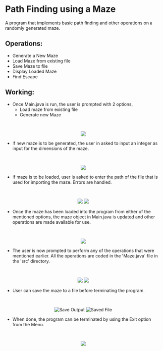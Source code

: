 # Path Finding using a Maze
A program that implements basic path finding and other operations on a randomly generated maze.

## Operations:
- Generate a New Maze
- Load Maze from existing file
- Save Maze to file
- Display Loaded Maze
- Find Escape

## Working:
- Once Main.java is run, the user is prompted with 2 options,
	- Load maze from existing file
	- Generate new Maze
<br/>
<p align="center">
  <img src="images/menu_one.png">
</p>
	
- If new maze is to be generated, the user in asked to input an integer as input for the dimensions of the maze.
<br/>
<p align="center">
  <img src="images/generate.png">
</p>

- If maze is to be loaded, user is asked to enter the path of the file that is used for importing the maze. Errors are handled.
<br/>
<p align="center">
  <img src="images/load_fail.png"> <img src="images/load_success.png">
</p>

- Once the maze has been loaded into the program from either of the mentioned options, the maze object in Main.java is updated and other operations are made available for use.
<br/>
<p align="center">
  <img src="images/menu_two.png">
</p>

- The user is now prompted to perform any of the operations that were mentioned earlier. All the operations are coded in the 'Maze.java' file in the 'src' directory.
<br/>
<p align="center">
  <img src="images/display.png"> <img src="images/escape.png">
</p>

- User can save the maze to a file before terminating the program.
<br/>
<p align="center">
  <img src="images/save.png" alt="Save Output"> <img src="images/save_file.png" alt="Saved File">
</p>

- When done, the program can be terminated by using the Exit option from the Menu.
<br/>
<p align="center">
  <img src="images/exit.png">
</p>

